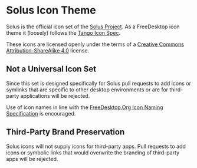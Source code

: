 # Solus Icon Theme

Solus is the official icon set of the [Solus Project](https://getsol.us/). As a FreeDesktop icon theme it (loosely) follows the [Tango Icon Spec](http://tango.freedesktop.org/Tango_Icon_Theme_Guidelines).

These icons are licensed openly under the terms of a [Creative Commons Attribution-ShareAlike 4.0](COPYING) license.

## Not a Universal Icon Set
Since this set is designed specifically for Solus pull requests to add icons or symlinks that are specific to other desktop environments or are for third-party applications will be rejected.

Use of icon names in line with the [FreeDesktop.Org Icon Naming Specification](http://standards.freedesktop.org/icon-naming-spec/icon-naming-spec-latest.html) is encouraged.

## Third-Party Brand Preservation
Solus icons will not supply icons for third-party apps. Pull requests to add icons or symbolic links that would overwrite the branding of third-party apps will be rejected.
